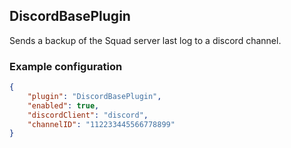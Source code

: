 ## DiscordBasePlugin
Sends a backup of the Squad server last log to a discord channel.

### Example configuration
```json
{
    "plugin": "DiscordBasePlugin",
    "enabled": true,
    "discordClient": "discord",
    "channelID": "112233445566778899"
}
```
